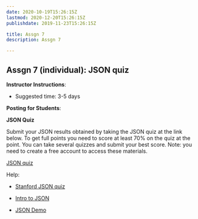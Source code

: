 ```yaml
---
date: 2020-10-19T15:26:15Z
lastmod: 2020-12-20T15:26:15Z 
publishdate: 2019-11-23T15:26:15Z

title: Assgn 7
description: Assgn 7

---
```


## Assgn 7 (individual): JSON quiz

**Instructor Instructions**: 
* Suggested time: 3-5 days

**Posting for Students**:

**JSON Quiz**

Submit your JSON results obtained by taking the JSON quiz at the link below. To get full points you need to score at least 70% on the quiz at the point. 
You can take several quizzes and submit your best score. Note: you need to create a free account to access these materials.

[JSON quiz](https://courses.edx.org/login?next=/courses/course-v1%3AStanfordOnline%2BSOE.YDB-SSD0001%2B2T2020/courseware/ch-json_data/seq-quiz-json/%3Factivate_block_id%3Dblock-v1%253AStanfordOnline%252BSOE.YDB-SSD0001%252B2T2020%252Btype%2540sequential%252Bblock%2540seq-quiz-json)

Help: 
* [Stanford JSON quiz](https://lagunita.stanford.edu/courses/DB/JSON/SelfPaced/courseware/ch-json_data/seq-quiz-json/?child=last)

* [Intro to JSON](https://courses.edx.org/login?next=/courses/course-v1%3AStanfordOnline%2BSOE.YDB-SSD0001%2B2T2020/courseware/ch-json_data/seq-vid-json_introduction/%3Factivate_block_id%3Dblock-v1%253AStanfordOnline%252BSOE.YDB-SSD0001%252B2T2020%252Btype%2540sequential%252Bblock%2540seq-vid-json_introduction)

* [JSON Demo](https://courses.edx.org/login?next=/courses/course-v1%3AStanfordOnline%2BSOE.YDB-SSD0001%2B2T2020/courseware/ch-json_data/seq-vid-json_demo/%3Factivate_block_id%3Dblock-v1%253AStanfordOnline%252BSOE.YDB-SSD0001%252B2T2020%252Btype%2540sequential%252Bblock%2540seq-vid-json_demo)

